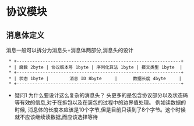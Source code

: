 # 协议模块

## 消息体定义
消息一般可以拆分为消息头+消息体两部分,消息头的设计
```$xslt
 * +---------------------------------------------------------------+
 * | 魔数 2byte | 协议版本号 1byte | 序列化算法 1byte | 报文类型 1byte  |
 * +---------------------------------------------------------------+
 * | 状态 1byte |        消息 ID 8byte     |      数据长度 4byte     |
 * +---------------------------------------------------------------+
```
- 疑问1 为什么要设计这么复杂的消息头？
头更多的是包含协议部分以及状态码等有效的信息,对于在拆包以及在装包的过程中的边界值处理。
例如读数据的时候, 消息体的长度本应该是10个字节,但是目前只读到了8个字节。这个时候就不应该继续读数据,而应该选择等待







